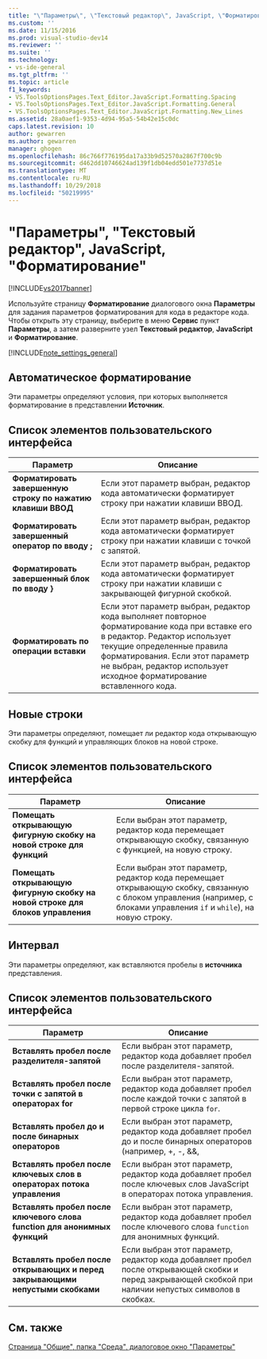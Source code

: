 ```yaml
---
title: "\"Параметры\", \"Текстовый редактор\", JavaScript, \"Форматирование\" | Документы Майкрософт"
ms.custom: ''
ms.date: 11/15/2016
ms.prod: visual-studio-dev14
ms.reviewer: ''
ms.suite: ''
ms.technology:
- vs-ide-general
ms.tgt_pltfrm: ''
ms.topic: article
f1_keywords:
- VS.ToolsOptionsPages.Text_Editor.JavaScript.Formatting.Spacing
- VS.ToolsOptionsPages.Text_Editor.JavaScript.Formatting.General
- VS.ToolsOptionsPages.Text_Editor.JavaScript.Formatting.New_Lines
ms.assetid: 28a0aef1-9353-4d94-95a5-54b42e15c0dc
caps.latest.revision: 10
author: gewarren
ms.author: gewarren
manager: ghogen
ms.openlocfilehash: 86c766f776195da17a33b9d52570a2867f700c9b
ms.sourcegitcommit: d462dd10746624ad139f1db04edd501e7737d51e
ms.translationtype: MT
ms.contentlocale: ru-RU
ms.lasthandoff: 10/29/2018
ms.locfileid: "50219995"
---
```

# <a name="options-text-editor-javascript-formatting"></a>"Параметры", "Текстовый редактор", JavaScript, "Форматирование"
[!INCLUDE[vs2017banner](../../includes/vs2017banner.md)]

  
Используйте страницу **Форматирование** диалогового окна **Параметры** для задания параметров форматирования для кода в редакторе кода. Чтобы открыть эту страницу, выберите в меню **Сервис** пункт **Параметры**, а затем разверните узел **Текстовый редактор**, **JavaScript** и **Форматирование**.  
  
 [!INCLUDE[note_settings_general](../../includes/note-settings-general-md.md)]  
  
## <a name="automatic-formatting"></a>Автоматическое форматирование  
 Эти параметры определяют условия, при которых выполняется форматирование в представлении **Источник**.  
  
## <a name="uielement-list"></a>Список элементов пользовательского интерфейса  
  
|Параметр|Описание|  
|------------|-----------------|  
|**Форматировать завершенную строку по нажатию клавиши ВВОД**|Если этот параметр выбран, редактор кода автоматически форматирует строку при нажатии клавиши ВВОД.|  
|**Форматировать завершенный оператор по вводу ;**|Если этот параметр выбран, редактор кода автоматически форматирует строку при нажатии клавиши с точкой с запятой.|  
|**Форматировать завершенный блок по вводу }**|Если этот параметр выбран, редактор кода автоматически форматирует строку при нажатии клавиши с закрывающей фигурной скобкой.|  
|**Форматировать по операции вставки**|Если этот параметр выбран, редактор кода выполняет повторное форматирование кода при вставке его в редактор. Редактор использует текущие определенные правила форматирования. Если этот параметр не выбран, редактор использует исходное форматирование вставленного кода.|  
  
## <a name="new-lines"></a>Новые строки  
 Эти параметры определяют, помещает ли редактор кода открывающую скобку для функций и управляющих блоков на новой строке.  
  
## <a name="uielement-list"></a>Список элементов пользовательского интерфейса  
  
|Параметр|Описание|  
|------------|-----------------|  
|**Помещать открывающую фигурную скобку на новой строке для функций**|Если выбран этот параметр, редактор кода перемещает открывающую скобку, связанную с функцией, на новую строку.|  
|**Помещать открывающую фигурную скобку на новой строке для блоков управления**|Если выбран этот параметр, редактор кода перемещает открывающую скобку, связанную с блоком управления (например, с блоками управления `if` и `while`), на новую строку.|  
  
## <a name="spacing"></a>Интервал  
 Эти параметры определяют, как вставляются пробелы в **источника** представления.  
  
## <a name="uielement-list"></a>Список элементов пользовательского интерфейса  
  
|Параметр|Описание|  
|------------|-----------------|  
|**Вставлять пробел после разделителя-запятой**|Если выбран этот параметр, редактор кода добавляет пробел после разделителя-запятой.|  
|**Вставлять пробел после точки с запятой в операторах for**|Если выбран этот параметр, редактор кода добавляет пробел после каждой точки с запятой в первой строке цикла `for`.|  
|**Вставлять пробел до и после бинарных операторов**|Если выбран этот параметр, редактор кода добавляет пробел до и после бинарных операторов (например, +, -, &&, ||).|  
|**Вставлять пробел после ключевых слов в операторах потока управления**|Если выбран этот параметр, редактор кода добавляет пробел после ключевых слов JavaScript в операторах потока управления.|  
|**Вставлять пробел после ключевого слова function для анонимных функций**|Если выбран этот параметр, редактор кода добавляет пробел после ключевого слова `function` для анонимных функций.|  
|**Вставлять пробел после открывающих и перед закрывающими непустыми скобками**|Если выбран этот параметр, редактор кода добавляет пробел после открывающей скобки и перед закрывающей скобкой при наличии непустых символов в скобках.|  
  
## <a name="see-also"></a>См. также  
 [Страница "Общие", папка "Среда", диалоговое окно "Параметры"](../../ide/reference/general-environment-options-dialog-box.md)



